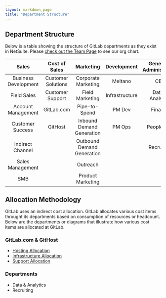 ```yaml
--- 
layout: markdown_page
title: "Department Structure"
---
```


## Department Structure

Below is a table showing the structure of GitLab departments as they exist in NetSuite. Please [check out the Team Page](/team/chart/index.html.md) to see our org chart.

| Sales | Cost of Sales | Marketing | Development | General & Administrative |
| :-----------: | :------: | :------------: | :-----------: | :------: |
| Business Development | Customer Solutions | Corporate Marketing | Meltano | CEO | 
| Field Sales | Customer Support  | Field Marketing | Infrastructure | Data & Analytics  |
|Account Management | GitLab.com |Pipe-to-Spend | PM Dev  | Finance
| Customer Success | GitHost| Inbound Demand Generation  | PM Ops | People Ops | 
| Indirect Channel || Outbound Demand Generation | |Recruiting|
|Sales Management|| Outreach ||
|SMB|| Product Marketing ||

## Allocation Methodology

GitLab uses an indirect cost allocation. GitLab allocates various cost items throught its departments based on consumption of resources or headcount. Below are the departments or diagrams that illustrate how various cost items are allocated at GitLab. 

### GitLab.com & GitHost
* [Hosting Allocation](https://drive.google.com/a/gitlab.com/file/d/0B-i7xiLa4PPCZ2JKRkItRmtaV1U/view?usp=sharing/index.html.md)
* [Infrastructure Allocation](https://drive.google.com/a/gitlab.com/file/d/0B-i7xiLa4PPCeWVsRzNNanpfVFE/view?usp=sharing/index.html.md)
* [Support Allocation](https://drive.google.com/a/gitlab.com/file/d/0B-i7xiLa4PPCcDBwcHk1ZDk2a1k/view?usp=sharing/index.html.md)

### Departments
* Data & Analytics
* Recruiting



